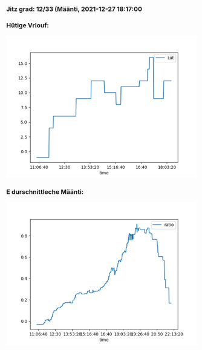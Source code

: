 ### Jitz grad: 12/33 (Määnti, 2021-12-27 18:17:00

### Hütige Vrlouf:
![Graph](Today.png)

### E durschnittleche Määnti:
![Graph](Määnti.png)